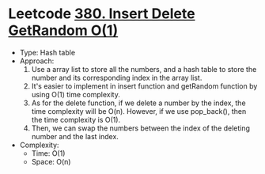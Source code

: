 # Leetcode [380. Insert Delete GetRandom O(1)](https://leetcode.com/problems/insert-delete-getrandom-o1/)
- Type: Hash table
- Approach:
	1. Use a array list to store all the numbers, and a hash table to store the number and its corresponding index in the array list.
	2. It's easier to implement in insert function and getRandom function by using O(1) time complexity.
	3. As for the delete function, if we delete a number by the index, the time complexity will be O(n). However, if we use pop_back(), then the time complexity is O(1).
	4. Then, we can swap the numbers between the index of the deleting number and the last index.
- Complexity:
	- Time: O(1)
	- Space: O(n)